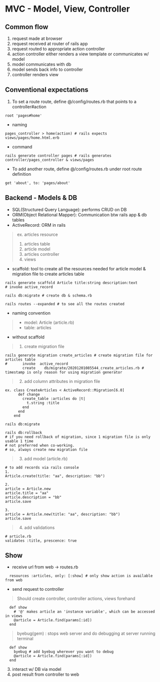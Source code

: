 # MVC - Model, View, Controller

## Common flow
1. request made at browser
2. request received at router of rails app
3. request routed to appropriate action controller
4. action controller either renders a view template or communicates w/ model
5. model communicates with db
6. model sends back info to controller
7. controller renders view

## Conventional expectations
1. To set a route route, define @/config/routes.rb that points to a controller#action 
```
root 'pages#home'
```
- naming
```
pages_controller > home(action) # rails expects views/pages/home.html.erb
```
- command
```
rails generate controller pages # rails generates controller/pages_controller & views/pages
```
- To add another route, define @/config/routes.rb under root route definition
```
get 'about', to: 'pages/about'
```

## Backend - Models & DB
- SQL(Structured Query Language): performs CRUD on DB
- ORM(Object Relational Mapper): Communication btw rails app & db tables 
- ActiveRecord: ORM in rails
> ex. articles resource
> 1. articles table
> 2. article model
> 3. articles controller
> 4. views

- scaffold: tool to create all the resources needed for article model & migration file to create articles table
```
rails generate scaffold Article title:string description:text
# invoke active_record

rails db:migrate # create db & schema.rb 

rails routes --expanded # to see all the routes created
```

- naming convention
> - model: Article (article.rb)
> - table: articles 

- without scaffold
> 1. create migration file
```
rails generate migration create_articles # create migration file for articles table
#       invoke  active_record
        create    db/migrate/20201201085544_create_articles.rb # timestamp is only reason for using migration generator
```

> 2. add column attributes in migration file
```
ex. class CreateArticles < ActiveRecord::Migration[6.0]
      def change
        create_table :articles do |t|
          t.string :title
        end
      end
    end
```
```
rails db:migrate

rails db:rollback 
# if you need rollback of migration, since 1 migration file is only usable 1 time 
# not preferred when co-working. 
# so, always create new migration file
```
> 3. add model (article.rb)
```
# to add records via rails console
1.
Article.create(title: "aa", description: "bb")

2. 
article = Article.new
article.title = "aa"
article.description = "bb"
article.save

3.
article = Article.new(title: "aa", description: "bb")
article.save
```
> 4. add validations
```
# article.rb
validates :title, prescence: true
```

## Show
- receive url from web -> routes.rb
```
  resources :articles, only: [:show] # only show action is available from web 
```
- send request to controller
> Should create controller, controller actions, views forehand
```
  def show
    # '@' makes article an 'instance variable', which can be accessed in views
    @article = Article.find(params[:id])
  end
```
> byebug(gem)
> : stops web server and do debugging at server running terminal
```
  def show
    byebug # add byebug wherever you want to debug
    @article = Article.find(params[:id])
  end
```
3. interact w/ DB via model
4. post result from controller to web
